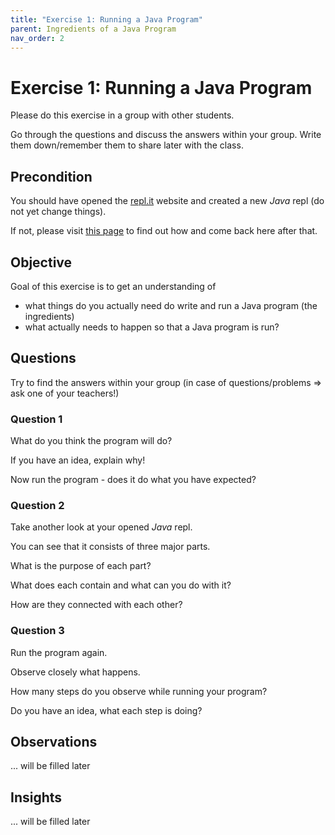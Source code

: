```yaml
---
title: "Exercise 1: Running a Java Program" 
parent: Ingredients of a Java Program
nav_order: 2
---
```

# Exercise 1: Running a Java Program
Please do this exercise in a group with other students.

Go through the questions and discuss the answers within your group.
Write them down/remember them to share later with the class.

## Precondition
You should have opened the [repl.it](https://repl.it/) website and created a new *Java* repl (do not yet change things).

If not, please visit [this page](/replit) to find out how and come back here after that.

## Objective
Goal of this exercise is to get an understanding of 
* what things do you actually need do write and run a Java program (the ingredients)
* what actually needs to happen so that a Java program is run?

## Questions
Try to find the answers within your group (in case of questions/problems => ask one of your teachers!)

### Question 1
What do you think the program will do?

If you have an idea, explain why!

Now run the program - does it do what you have expected?

### Question 2
Take another look at your opened *Java* repl.

You can see that it consists of three major parts.

What is the purpose of each part?

What does each contain and what can you do with it?

How are they connected with each other?

### Question 3
Run the program again.

Observe closely what happens.

How many steps do you observe while running your program?

Do you have an idea, what each step is doing?

## Observations
... will be filled later

## Insights
... will be filled later